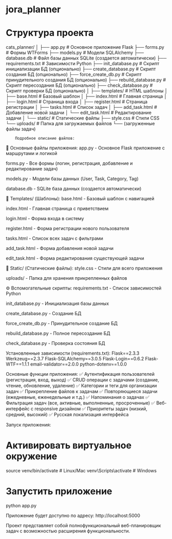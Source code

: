 # jora_planner

# Структура проекта
cats_planner/
│
├── app.py                      # Основное приложение Flask
├── forms.py                    # Формы WTForms
├── models.py                   # Модели SQLAlchemy
├── database.db                 # Файл базы данных SQLite (создается автоматически)
├── requirements.txt            # Зависимости Python
├── init_database.py            # Скрипт инициализации БД (опционально)
├── create_database.py          # Скрипт создания БД (опционально)
├── force_create_db.py          # Скрипт принудительного создания БД (опционально)
├── rebuild_database.py         # Скрипт пересоздания БД (опционально)
├── check_database.py           # Скрипт проверки БД (опционально)
│
├── templates/                  # HTML шаблоны
│   ├── base.html              # Базовый шаблон
│   ├── index.html             # Главная страница
│   ├── login.html             # Страница входа
│   ├── register.html          # Страница регистрации
│   ├── tasks.html             # Список задач
│   ├── add_task.html          # Добавление новой задачи
│   └── edit_task.html         # Редактирование задачи
│
└── static/                     # Статические файлы
    ├── style.css              # Стили CSS
    └── uploads/               # Папка для загружаемых файлов
        └── (загруженные файлы задач)

        Подробное описание файлов:
📁 Основные файлы приложения:
app.py - Основное Flask приложение с маршрутами и логикой

forms.py - Все формы (логин, регистрация, добавление и редактирование задач)

models.py - Модели базы данных (User, Task, Category, Tag)

database.db - SQLite база данных (создается автоматически)

📁 Templates/ (Шаблоны):
base.html - Базовый шаблон с навигацией

index.html - Главная страница с приветствием

login.html - Форма входа в систему

register.html - Форма регистрации нового пользователя

tasks.html - Список всех задач с фильтрами

add_task.html - Форма добавления новой задачи

edit_task.html - Форма редактирования существующей задачи

📁 Static/ (Статические файлы):
style.css - Стили для всего приложения

uploads/ - Папка для хранения прикрепленных файлов

⚙️ Вспомогательные скрипты:
requirements.txt - Список зависимостей Python

init_database.py - Инициализация базы данных

create_database.py - Создание БД

force_create_db.py - Принудительное создание БД

rebuild_database.py - Полное пересоздание БД

check_database.py - Проверка состояния БД

Установленные зависимости (requirements.txt):
Flask==2.3.3
Werkzeug==2.3.7
Flask-SQLAlchemy==3.0.5
Flask-Login==0.6.2
Flask-WTF==1.1.1
email-validator==2.0.0
python-dotenv==1.0.0

Основные функции приложения:
✅ Аутентификация пользователей (регистрация, вход, выход)
✅ CRUD операции с задачами (создание, чтение, обновление, удаление)
✅ Категории и теги для организации задач
✅ Прикрепление файлов к задачам
✅ Повторяющиеся задачи (ежедневные, еженедельные и т.д.)
✅ Напоминания о задачах
✅ Фильтрация задач (все, активные, выполненные, просроченные)
✅ Веб-интерфейс с responsive дизайном
✅ Приоритеты задач (низкий, средний, высокий)
✅ Русская локализация интерфейса

Запуск приложения:
# Активировать виртуальное окружение
source venv/bin/activate  # Linux/Mac
venv\Scripts\activate     # Windows

# Запустить приложение
python app.py

Приложение будет доступно по адресу: http://localhost:5000

Проект представляет собой полнофункциональный веб-планировщик задач с возможностью расширения функциональности.

